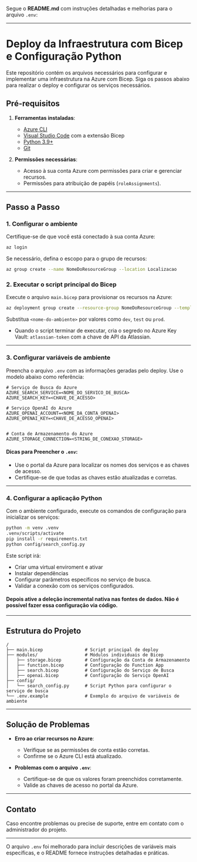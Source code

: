 Segue o **README.md** com instruções detalhadas e melhorias para o arquivo `.env`:

---

# Deploy da Infraestrutura com Bicep e Configuração Python

Este repositório contém os arquivos necessários para configurar e implementar uma infraestrutura na Azure com Bicep. Siga os passos abaixo para realizar o deploy e configurar os serviços necessários.

## Pré-requisitos

1. **Ferramentas instaladas**:
   * [Azure CLI](https://learn.microsoft.com/pt-br/cli/azure/install-azure-cli)
   * [Visual Studio Code](https://code.visualstudio.com/) com a extensão Bicep
   * [Python 3.9+](https://www.python.org/downloads/)
   * [Git](https://git-scm.com/)

2. **Permissões necessárias**:
   * Acesso à sua conta Azure com permissões para criar e gerenciar recursos.
   * Permissões para atribuição de papéis (`roleAssignments`).

---

## Passo a Passo

### 1. Configurar o ambiente

Certifique-se de que você está conectado à sua conta Azure:
```bash
az login
```

Se necessário, defina o escopo para o grupo de recursos:
```bash
az group create --name NomeDoResourceGroup --location Localizacao
```

### 2. Executar o script principal do Bicep

Execute o arquivo `main.bicep` para provisionar os recursos na Azure:
```bash
az deployment group create --resource-group NomeDoResourceGroup --template-file main.bicep --parameters env=<nome-do-ambiente>
```
Substitua `<nome-do-ambiente>` por valores como `dev`, `test` ou `prod`.

* Quando o script terminar de executar, cria o segredo no Azure Key Vault: `atlassian-token` com a chave de API da Atlassian.
---

### 3. Configurar variáveis de ambiente

Preencha o arquivo `.env` com as informações geradas pelo deploy. Use o modelo abaixo como referência:

```env
# Serviço de Busca do Azure
AZURE_SEARCH_SERVICE=<NOME_DO_SERVICO_DE_BUSCA>
AZURE_SEARCH_KEY=<CHAVE_DE_ACESSO>

# Serviço OpenAI do Azure
AZURE_OPENAI_ACCOUNT=<NOME_DA_CONTA_OPENAI>
AZURE_OPENAI_KEY=<CHAVE_DE_ACESSO_OPENAI>


# Conta de Armazenamento do Azure
AZURE_STORAGE_CONNECTION=<STRING_DE_CONEXAO_STORAGE>
```

#### Dicas para Preencher o `.env`:
- Use o portal da Azure para localizar os nomes dos serviços e as chaves de acesso.
- Certifique-se de que todas as chaves estão atualizadas e corretas.

---

### 4. Configurar a aplicação Python

Com o ambiente configurado, execute os comandos de configuração para inicializar os serviços:
```bash
python -m venv .venv
.venv/scripts/activate
pip install -r requirements.txt
python config/search_config.py
```

Este script irá:
* Criar uma virtual enviroment e ativar
* Instalar dependências
* Configurar parâmetros específicos no serviço de busca.
* Validar a conexão com os serviços configurados.

#### Depois ative a deleção incremental nativa nas fontes de dados. Não é possível fazer essa configuração via código.
---

## Estrutura do Projeto

```
/
├── main.bicep                # Script principal de deploy
├── modules/                  # Módulos individuais de Bicep
│   ├── storage.bicep         # Configuração da Conta de Armazenamento
│   ├── function.bicep        # Configuração do Function App
│   ├── search.bicep          # Configuração do Serviço de Busca
│   ├── openai.bicep          # Configuração do Serviço OpenAI
├── config/
│   └── search_config.py      # Script Python para configurar o serviço de busca
└── .env.example              # Exemplo do arquivo de variáveis de ambiente
```

---

## Solução de Problemas

- **Erro ao criar recursos no Azure**:
  * Verifique se as permissões de conta estão corretas.
  * Confirme se o Azure CLI está atualizado.

- **Problemas com o arquivo `.env`**:
  * Certifique-se de que os valores foram preenchidos corretamente.
  * Valide as chaves de acesso no portal da Azure.

---

## Contato

Caso encontre problemas ou precise de suporte, entre em contato com o administrador do projeto.

--- 

O arquivo `.env` foi melhorado para incluir descrições de variáveis mais específicas, e o README fornece instruções detalhadas e práticas.
